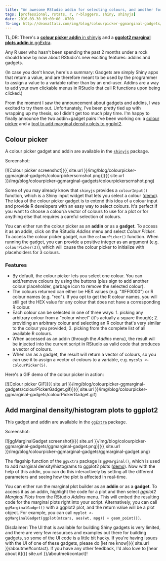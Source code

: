 ```yaml
---
title: "An awesome RStudio addin for selecting colours, and another for adding marginal density plots to ggplot2"
tags: [professional, rstats, r, r-bloggers, shiny, shinyjs]
date: 2016-03-30 09:00:00 -0700
fb-img: http://deanattali.com/img/blog/colourpicker-ggmarginal-gadgets/colourpickerscrnshot.png
---
```


TL;DR: There's a [**colour picker addin** in shinyjs](https://github.com/daattali/shinyjs#colourpicker) and a [**ggplot2 marginal plots addin** in ggExtra](https://github.com/daattali/ggExtra#marginal-plots-rstudio-addingadget).

Any R user who hasn't been spending the past 2 months under a rock should know by now about RStudio's new exciting features: addins and gadgets.

(In case you don't know, here's a summary: Gadgets are simply Shiny apps that return a value, and are therefore meant to be used by the programmer to assign a value to a variable rather than by an end-user.  Addins are a way to add your own clickable menus in RStudio that call R functions upon being clicked.)

From the moment I saw the announcement about gadgets and addins, I was excited to try them out. Unfortunately, I've been pretty tied up with wrapping up my thesis, so I didn't get too much play time.  I'm happy to finally announce the two addin+gadget pairs I've been working on: a [colour picker](#colour-picker) and a [tool to add marginal density plots to ggplot2](#add-marginal-densityhistogram-plots-to-ggplot2).

## Colour picker

A colour picker gadget and addin are available in the [`shinyjs`](https://github.com/daattali/shinyjs) package.

Screenshot:

[![Colour picker screenshot]({{ site.url }}/img/blog/colourpicker-ggmarginal-gadgets/colourpickerscrnshot.png)]({{ site.url }}/img/blog/colourpicker-ggmarginal-gadgets/colourpickerscrnshot.png)

Some of you may already know that `shinyjs` provides a `colourInput()` function, which is a Shiny input widget that lets you select a colour ([demo](http://daattali.com/shiny/colourInput/)).  The idea of the colour picker gadget is to extend this idea of a colour input and provide R developers with an easy way to select colours. It's perfect if you want to choose a colour/a vector of colours to use for a plot or for anything else that requires a careful selection of colours.

You can either run the colour picker as an **addin** or as a **gadget**.  To access it as an addin, click on the RStudio *Addins* menu and select *Colour Picker*. To access the colour picker gadget, run the `colourPicker()` function. When running the gadget, you can provide a positive integer as an argument (e.g. `colourPicker(3)`), which will cause the colour picker to initialize with placeholders for 3 colours.

### Features

- By default, the colour picker lets you select one colour. You can add/remove colours by using the buttons (plus sign to add another colour placeholder, garbage icon to remove the selected colour).
- The colours returned can either be HEX values (e.g. "#FF0000") or R colour names (e.g. "red"). If you opt to get the R colour names, you will still get the HEX value for any colour that does not have a corresponding R colour. 
- Each colour can be selected in one of three ways: 1. picking any arbitrary colour from a "colour wheel" (it's actually a square though); 2. providing an arbitrary colour and selecting an R colour that's very similar to the colour you provided; 3. picking from the complete list of all available R colours.
- When accessed as an addin (through the *Addins* menu), the result will be injected into the current script in RStudio as valid code that produces a vector of colours.
- When ran as a gadget, the result will return a vector of colours, so you can use it to assign a vector of colours to a variable, e.g. `mycols <- colourPicker(5)`.


Here's a GIF demo of the colour picker in action:

[![Colour picker GIF]({{ site.url }}/img/blog/colourpicker-ggmarginal-gadgets/colourPickerGadget.gif)]({{ site.url }}/img/blog/colourpicker-ggmarginal-gadgets/colourPickerGadget.gif)

## Add marginal density/histogram plots to ggplot2

This gadget and addin are available in the [`ggExtra`](https://github.com/daattali/ggExtra) package.

Screenshot:

[![ggMarginalGadget screenshot]({{ site.url }}/img/blog/colourpicker-ggmarginal-gadgets/ggmarginal-gadget.png)]({{ site.url }}/img/blog/colourpicker-ggmarginal-gadgets/ggmarginal-gadget.png)

The flagship function of the `ggExtra` package is `ggMarginal()`, which is used to add marginal density/histograms to ggplot2 plots ([demo](http://daattali.com/shiny/ggExtra-ggMarginal-demo/)). Now with the help of this addin, you can do this interactively by setting all the different parameters and seeing how the plot is affected in real-time.

You can either run the marginal plot builder as an **addin** or as a **gadget**.  To access it as an addin, highlight the code for a plot and then select *ggplot2 Marginal Plots* from the RStudio *Addins* menu.  This will embed the resulting code for the marginal plots right into your script. Alternatively, you can call `ggMarginalGadget()` with a ggplot2 plot, and the return value will be a plot object.  For example, you can call `myplot <- ggMarginalGadget(ggplot(mtcars, aes(wt, mpg)) + geom_point())`.

Disclaimer: The UI that is available for building Shiny gadgets is very limited, and there are very few resources and examples out there for building gadgets, so some of the UI code is a little bit hacky. If you're having issues with the UI of one of these gadgets, please do [let me know]({{ site.url }}/aboutme#contact).  If you have any other feedback, I'd also love to [hear about it]({{ site.url }}/aboutme#contact)!
